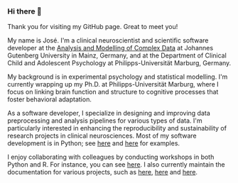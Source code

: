 ### Hi there 👋

Thank you for visiting my GitHub page. Great to meet you!

My name is José. I'm a clinical neuroscientist and scientific software developer at the [Analysis and Modelling of Complex Data](https://methoden.amd.psychologie.uni-mainz.de/jose-c-garcia-alanis/) at Johannes Gutenberg University in Mainz, Germany, and at the Department of Clinical Child and Adolescent Psychology at Philipps-Universität Marburg, Germany.

My background is in experimental psychology and statistical modelling. I'm currently wrapping up my Ph.D. at Philipps-Universität Marburg, where I focus on linking brain function and structure to cognitive processes that foster behavioral adaptation.

As a software developer, I specialize in designing and improving data preprocessing and analysis pipelines for various types of data. I'm particularly interested in enhancing the reproducibility and sustainability of research projects in clinical neurosciences. Most of my software development is in Python; see [here](https://josealanis.github.io/mne-stats/index.html) and [here](https://github.com/JoseAlanis/eeg_patterns_dpx) for examples.

I enjoy collaborating with colleagues by conducting workshops in both Python and R. For instance, you can see [here](https://github.com/JoseAlanis/WoMepS-2023-reproduceR). I also currently maintain the documentation for various projects, such as [here](josealanis.github.io/amdstatsem/), [here](https://amd-lab.github.io/R-Kurs-Buch/) and [here](https://amd-lab.github.io/sona-researcher-jgu/).
